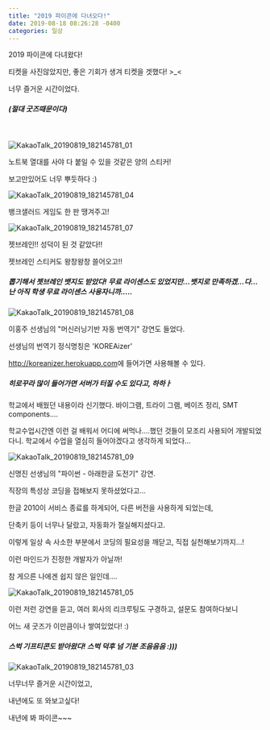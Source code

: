 ```yaml
---
title: "2019 파이콘에 다녀오다!"
date: 2019-08-18 08:26:28 -0400
categories: 일상
---
```



2019 파이콘에 다녀왔다! 

티켓을 사진않았지만, 좋은 기회가 생겨 티켓을 겟했다! >_<

너무 즐거운 시간이었다.
<h5>(절대 굿즈때문이다)</h5><br>

![KakaoTalk_20190819_182145781_01](https://user-images.githubusercontent.com/49894861/63254361-97e55d00-c2ae-11e9-9071-3e8038d9b22c.jpg)

노트북 열대를 사야 다 붙일 수 있을 것같은 양의 스티커!

보고만있어도 너무 뿌듯하다 :)


![KakaoTalk_20190819_182145781_04](https://user-images.githubusercontent.com/49894861/63254355-96b43000-c2ae-11e9-9a8d-7aad0f7e5a8a.jpg)

뱅크샐러드 게임도 한 판 땡겨주고! 


![KakaoTalk_20190819_182145781_07](https://user-images.githubusercontent.com/49894861/63254358-974cc680-c2ae-11e9-875d-6d3910e210d9.jpg)

젯브레인!! 성덕이 된 것 같았다!!

젯브레인 스티커도 왕창왕창 쓸어오고!!

<h5>뽑기해서 젯브레인 뱃지도 받았다! 무료 라이센스도 있었지만...뱃지로 만족하겠...다...난 아직 학생 무료 라이센스 사용자니까..... </h5>


![KakaoTalk_20190819_182145781_08](https://user-images.githubusercontent.com/49894861/63254359-974cc680-c2ae-11e9-84ff-2812e01b3cd1.jpg)

이홍주 선생님의 "머신러닝기반 자동 번역기" 강연도 들었다.

선생님의 번역기 정식명칭은 'KOREAizer'

<a href="http://koreanizer.herokuapp.com">http://koreanizer.herokuapp.com</a>에 들어가면 사용해볼 수 있다.

<h5>히로꾸라 많이 들어가면 서버가 터질 수도 있다고, 하하ㅏ</h5>

학교에서 배웠던 내용이라 신기했다. 바이그램, 트라이 그램, 베이즈 정리, SMT components....

학교수업시간엔 이런 걸 배워서 어디에 써먹나....했던 것들이 모조리 사용되어 개발되었다니.
학교에서 수업을 열심히 들어야겠다고 생각하게 되었다...



![KakaoTalk_20190819_182145781_09](https://user-images.githubusercontent.com/49894861/63254360-97e55d00-c2ae-11e9-8363-3c8f032713ef.jpg)


신명진 선생님의 "파이썬 - 아래한글 도전기" 강연.

직장의 특성상 코딩을 접해보지 못하셨었다고...

한글 2010이 서비스 종료를 하게되어, 다른 버전을 사용하게 되었는데,

단축키 등이 너무나 달랐고, 자동화가 절실해지셨다고.

이렇게 일상 속 사소한 부분에서 코딩의 필요성을 깨닫고, 직접 실천해보기까지...!

이런 마인드가 진정한 개발자가 아닐까!

참 게으른 나에겐 쉽지 않은 일인데....



![KakaoTalk_20190819_182145781_05](https://user-images.githubusercontent.com/49894861/63254356-974cc680-c2ae-11e9-9b5c-0a0da8e98018.jpg)


이런 저런 강연을 듣고, 여러 회사의 리크루팅도 구경하고, 설문도 참여하다보니

어느 새 굿즈가 이만큼이나 쌓여있었다! :)

<h5>스벅 기프티콘도 받아왔다! 스벅 덕후 넘 기분 조음음음 :)))</h5>


![KakaoTalk_20190819_182145781_03](https://user-images.githubusercontent.com/49894861/63254364-987df380-c2ae-11e9-87e9-1595b03ad84b.jpg)

너무너무 즐거운 시간이었고,

내년에도 또 와보고싶다!


내년에 봐 파이콘~~~


